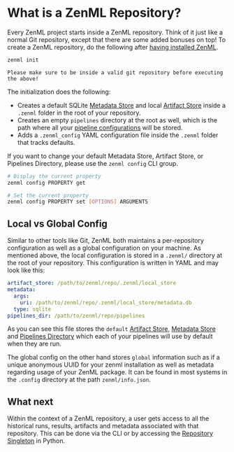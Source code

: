 # What is a ZenML Repository?

Every ZenML project starts inside a ZenML repository. Think of it just like a normal Git repository, except that there are 
some added bonuses on top! To create a ZenML repository, do the following after 
[having installed ZenML](../getting-started/installation.md).

```bash
zenml init
```

```{warning}
Please make sure to be inside a valid git repository before executing the above!
```
The initialization does the following:

* Creates a default SQLite [Metadata Store](metadata-store.md) and local [Artifact Store](artifact-store.md) inside a 
  `.zenml` folder in the root of your repository. 
* Creates an empty `pipelines` directory at the root as well, which is 
  the path where all your [pipeline configurations](../pipelines/what-is-a-pipeline.md) will be stored. 
* Adds a `.zenml_config` YAML configuration file inside the `.zenml` folder that tracks defaults.

If you want to change your default Metadata Store, Artifact Store, or Pipelines Directory, please use the `zenml config` CLI group.

```bash
# Display the current property
zenml config PROPERTY get

# Set the current property
zenml config PROPERTY set [OPTIONS] ARGUMENTS
```

## Local vs Global Config

Similar to other tools like Git, ZenML both maintains a per-repository configuration as well as a global configuration on your machine. As mentioned above, the local configuration is stored in a `.zenml/` directory at the root of your repository. This configuration is written in YAML and may look like this:

```yaml
artifact_store: /path/to/zenml/repo/.zenml/local_store
metadata:
  args:
    uri: /path/to/zenml/repo/.zenml/local_store/metadata.db
  type: sqlite
pipelines_dir: /path/to/zenml/repo/pipelines
```

As you can see this file stores the `default` [Artifact Store](artifact-store.md), [Metadata Store](metadata-store.md) and [Pipelines Directory](pipeline-directory.md) which each of your pipelines will use by default when they are run.

The global config on the other hand stores `global` information such as if a unique anonymous UUID for your zenml installation as well as metadata regarding usage of your ZenML package. It can be found in most systems in the `.config` directory at the path `zenml/info.json`.

## What next
Within the context of a ZenML repository, a user gets access to all the historical runs, results, artifacts and metadata 
associated with that repository. This can be done via the CLI or by accessing the [Repository Singleton](the-zenml-repository-instance.md) 
in Python.